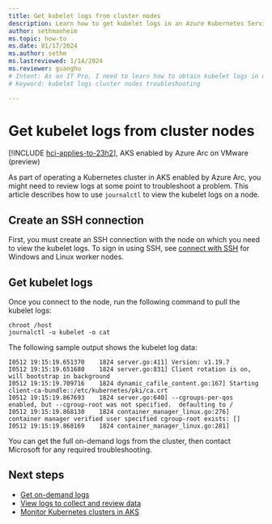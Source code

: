 ```yaml
---
title: Get kubelet logs from cluster nodes
description: Learn how to get kubelet logs in an Azure Kubernetes Service (AKS) enabled by Arc deployment.
author: sethmanheim
ms.topic: how-to
ms.date: 01/17/2024
ms.author: sethm 
ms.lastreviewed: 1/14/2024
ms.reviewer: guanghu
# Intent: As an IT Pro, I need to learn how to obtain kubelet logs in order to troubleshoot problems with my Azure Kubernetes Service in AKS enabled by Arc.  
# Keyword: kubelet logs cluster nodes troubleshooting

---
```


# Get kubelet logs from cluster nodes

[!INCLUDE [hci-applies-to-23h2](includes/hci-applies-to-23h2.md)], AKS enabled by Azure Arc on VMware (preview)

As part of operating a Kubernetes cluster in AKS enabled by Azure Arc, you might need to review logs at some point to troubleshoot a problem. This article describes how to use `journalctl` to view the kubelet logs on a node.

## Create an SSH connection

First, you must create an SSH connection with the node on which you need to view the kubelet logs. To sign in using SSH, see [connect with SSH](ssh-connection.md) for Windows and Linux worker nodes.

## Get kubelet logs

Once you connect to the node, run the following command to pull the kubelet logs:

```console
chroot /host
journalctl -u kubelet -o cat
```

The following sample output shows the kubelet log data:

```output
I0512 19:15:19.651370    1824 server.go:411] Version: v1.19.7
I0512 19:15:19.651680    1824 server.go:831] Client rotation is on, will bootstrap in background
I0512 19:15:19.709716    1824 dynamic_cafile_content.go:167] Starting client-ca-bundle::/etc/kubernetes/pki/ca.crt
I0512 19:15:19.867693    1824 server.go:640] --cgroups-per-qos enabled, but --cgroup-root was not specified.  defaulting to /
I0512 19:15:19.868130    1824 container_manager_linux.go:276] container manager verified user specified cgroup-root exists: []
I0512 19:15:19.868169    1824 container_manager_linux.go:281]
```

You can get the full on-demand logs from the cluster, then contact Microsoft for any required troubleshooting.

## Next steps

- [Get on-demand logs](get-on-demand-logs.md)
- [View logs to collect and review data](./view-logs.md)
- [Monitor Kubernetes clusters in AKS](./aks-monitor-logging.md)
